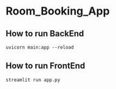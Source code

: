 # Room_Booking_App

## How to run BackEnd

```shell
uvicorn main:app --reload
```

## How to run FrontEnd

```shell
streamlit run app.py
```
